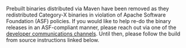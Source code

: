Prebuilt binaries distributed via Maven have been removed as they redistributed
Category-X binaries in violation of Apache Software Foundation (ASF) policies.
If you would like to help re-do the binary releases in an ASF-compliant manner,
please reach out via one of the [developer communications
channels](https://mxnet.apache.org/community/contribute#mxnet-dev-communications).
Until then, please follow the build from source instructions linked below.
